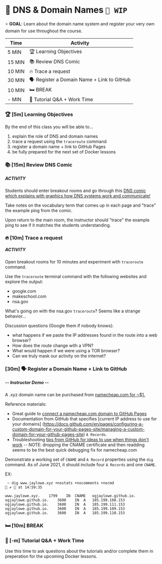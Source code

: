 <!-- Run as a slideshow: reveal-md README.md -w -->
# 🐳 DNS & Domain Names `🚧 WIP`

⭐️ **GOAL**: Learn about the domain name system and register your very own domain for use throughout the course.

|**Time**  | **Activity**              |
 --------- | ------------------------- |
| 5 MIN     | 🏆 Learning Objectives    |
| 15 MIN    | 📚 Review DNS Comic   |
| 10 MIN    | 🔥 Trace a request   |
| 30 MIN    | 🗣️ Register a Domain Name + Link to GitHub   |
| 10 MIN    | 🛏️ BREAK                     |
| - MIN     | 💪 Tutorial Q&A + Work Time      |

<!-- > -->

### 🏆 [5m] Learning Objectives

By the end of this class you will be able to...
1. explain the role of DNS and domain names 
2. trace a request using the `traceroute` command
3. register a domain name + link to GitHub Pages
4. be fully prepared for the next set of Docker lessons

<!-- > -->

### 📚 [15m] Review DNS Comic

##### ACTIVITY

Students should enter breakout rooms and go through this [DNS comic which explains with graphics how DNS systems work and communicate!](https://howdns.works)

Take notes on the vocabulary term that comes up in each page and "trace" the example ping from the comic.

Upon return to the main room, the instructor should "trace" the example ping to see if it matches the students understanding.

<!-- > -->

### 🔥 [10m] Trace a request 

##### ACTIVITY

Open breakout rooms for 10 minutes and experiment with `traceroute` command.

Use the `traceroute` terminal command with the following websites and explore the output:
- google.com
- makeschool.com
- nsa.gov

What's going on with the nsa.gov `traceroute`? Seems like a strange behavior...

Discussion questions (Google them if nobody knows):
- what happens if we paste the IP addresses found in the route into a web browser?
- How does the route change with a VPN?
- What would happen if we were using a TOR browser?
- Can we truly mask our activity on the internet?

<!-- > -->

### [30m] 🗣️ Register a Domain Name + Link to GitHub

##### -- Instructor Demo --

A .xyz domain name can be purchased from [namecheap.com for ~$1.](namecheap.com)

Reference materials:
- Great guide to [connect a namecheap.com domain to GitHub Pages](https://dev.to/pauljwil/connect-github-pages-to-your-namecheap-domain-4gjj)
- Documentation from GitHub that specifies [current IP address to use for your domains] (https://docs.github.com/en/pages/configuring-a-custom-domain-for-your-github-pages-site/managing-a-custom-domain-for-your-github-pages-site) `A Records`.
- Troubleshooting [tips from GitHub for ideas to use when things don't work](https://docs.github.com/en/pages/configuring-a-custom-domain-for-your-github-pages-site/troubleshooting-custom-domains-and-github-pages#cname-errors)
-- NOTE: dropping the CNAME certificate and then readding seems to be the best quick debugging fix for namecheap.com

Demonstrate a working set of `CNAME` and `A Record` properties using the `dig` command. As of June 2021, it should include four `A Records` and one `CNAME`.

EX:
```
 ~ dig www.jaylowe.xyz +nostats +nocomments +nocmd                                                  ✔  at 14:59:35 

www.jaylowe.xyz.	1799	IN	CNAME	ogjaylowe.github.io.
ogjaylowe.github.io.	3600	IN	A	185.199.108.153
ogjaylowe.github.io.	3600	IN	A	185.199.111.153
ogjaylowe.github.io.	3600	IN	A	185.199.109.153
ogjaylowe.github.io.	3600	IN	A	185.199.110.153
```


<!-- > -->

### 🛏️ [10m] BREAK   

<!-- > -->
### 💪 [-m] Tutorial Q&A + Work Time 

Use this time to ask questions about the tutorials and/or complete them in preperation for the upcoming Docker lessons.

<!-- do not edit below this line !-->
[View]: https://make-school-courses.github.io/BEW-2.3-Web-Security/Slides/00-LESSON_NAME_TODO
[Gradescope]: https://www.gradescope.com/courses/133579
[Link]: https://en.wikipedia.org/wiki/HTTP_404

